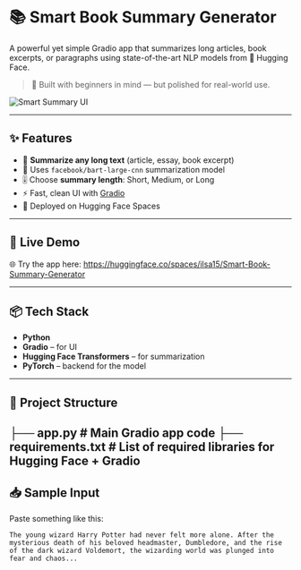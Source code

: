 # 📚 Smart Book Summary Generator

A powerful yet simple Gradio app that summarizes long articles, book excerpts, or paragraphs using state-of-the-art NLP models from 🤗 Hugging Face.

> 🚀 Built with beginners in mind — but polished for real-world use.

![Smart Summary UI](https://huggingface.co/datasets/huggingface/documentation-images/resolve/main/spaces/summary_example.png)

---

## ✨ Features

- 📖 **Summarize any long text** (article, essay, book excerpt)
- 🧠 Uses `facebook/bart-large-cnn` summarization model
- 🎚 Choose **summary length**: Short, Medium, or Long
- ⚡ Fast, clean UI with [Gradio](https://gradio.app)
- 🧰 Deployed on Hugging Face Spaces

---

## 🔗 Live Demo

🌐 Try the app here: https://huggingface.co/spaces/ilsa15/Smart-Book-Summary-Generator

---

## 📦 Tech Stack

- **Python**
- **Gradio** – for UI
- **Hugging Face Transformers** – for summarization
- **PyTorch** – backend for the model

---
## 📁 Project Structure

├── app.py # Main Gradio app code
├── requirements.txt # List of required libraries for Hugging Face + Gradio
---

## 📥 Sample Input

Paste something like this:

```text
The young wizard Harry Potter had never felt more alone. After the mysterious death of his beloved headmaster, Dumbledore, and the rise of the dark wizard Voldemort, the wizarding world was plunged into fear and chaos...


